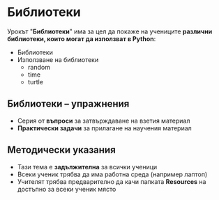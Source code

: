 # Библиотеки 

Урокът "**Библиотеки**" има за цел да покаже на учениците **различни библиотеки, които могат да използват в Python**:
 - Библиотеки
 - ͏Използване на библиотеки
   - random
   - time
   - turtle

## Библиотеки – упражнения
  - Серия от **въпроси** за затвърждаване на взетия материал
  - **Практически задачи** за прилагане на научения материал

## Методически указания
  - Тази тема е **задължителна** за всички ученици
  - Всеки ученик трябва да има работна среда (например лаптоп)
  - Учителят трябва предварително да качи папката **Resources** на достъпно за всеки ученик място
